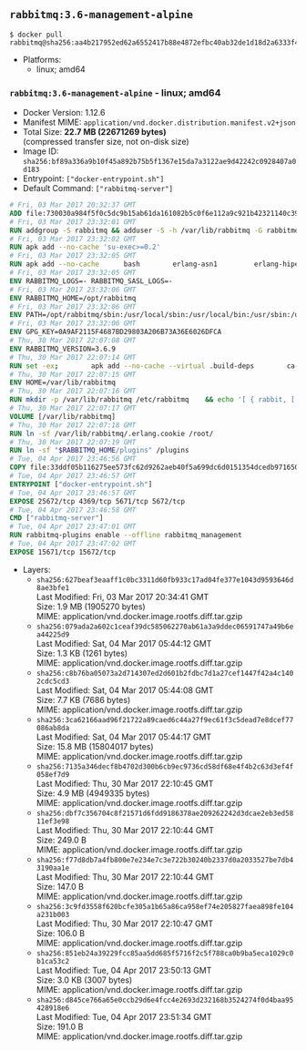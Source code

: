 ## `rabbitmq:3.6-management-alpine`

```console
$ docker pull rabbitmq@sha256:aa4b217952ed62a6552417b88e4872efbc40ab32de1d18d2a6333f415a2a8282
```

-	Platforms:
	-	linux; amd64

### `rabbitmq:3.6-management-alpine` - linux; amd64

-	Docker Version: 1.12.6
-	Manifest MIME: `application/vnd.docker.distribution.manifest.v2+json`
-	Total Size: **22.7 MB (22671269 bytes)**  
	(compressed transfer size, not on-disk size)
-	Image ID: `sha256:bf89a336a9b10f45a892b75b5f1367e15da7a3122ae9d42242c0928407a0d183`
-	Entrypoint: `["docker-entrypoint.sh"]`
-	Default Command: `["rabbitmq-server"]`

```dockerfile
# Fri, 03 Mar 2017 20:32:37 GMT
ADD file:730030a984f5f0c5dc9b15ab61da161082b5c0f6e112a9c921b42321140c3927 in / 
# Fri, 03 Mar 2017 23:32:01 GMT
RUN addgroup -S rabbitmq && adduser -S -h /var/lib/rabbitmq -G rabbitmq rabbitmq
# Fri, 03 Mar 2017 23:32:02 GMT
RUN apk add --no-cache 'su-exec>=0.2'
# Fri, 03 Mar 2017 23:32:05 GMT
RUN apk add --no-cache 		bash 		erlang-asn1 		erlang-hipe 		erlang-crypto 		erlang-eldap 		erlang-inets 		erlang-mnesia 		erlang 		erlang-os-mon 		erlang-public-key 		erlang-sasl 		erlang-ssl 		erlang-syntax-tools 		erlang-xmerl
# Fri, 03 Mar 2017 23:32:05 GMT
ENV RABBITMQ_LOGS=- RABBITMQ_SASL_LOGS=-
# Fri, 03 Mar 2017 23:32:06 GMT
ENV RABBITMQ_HOME=/opt/rabbitmq
# Fri, 03 Mar 2017 23:32:06 GMT
ENV PATH=/opt/rabbitmq/sbin:/usr/local/sbin:/usr/local/bin:/usr/sbin:/usr/bin:/sbin:/bin
# Fri, 03 Mar 2017 23:32:06 GMT
ENV GPG_KEY=0A9AF2115F4687BD29803A206B73A36E6026DFCA
# Thu, 30 Mar 2017 22:07:08 GMT
ENV RABBITMQ_VERSION=3.6.9
# Thu, 30 Mar 2017 22:07:14 GMT
RUN set -ex; 		apk add --no-cache --virtual .build-deps 		ca-certificates 		gnupg 		libressl 		tar 		xz 	; 		wget -O rabbitmq-server.tar.xz "https://www.rabbitmq.com/releases/rabbitmq-server/v${RABBITMQ_VERSION}/rabbitmq-server-generic-unix-${RABBITMQ_VERSION}.tar.xz"; 	wget -O rabbitmq-server.tar.xz.asc "https://www.rabbitmq.com/releases/rabbitmq-server/v${RABBITMQ_VERSION}/rabbitmq-server-generic-unix-${RABBITMQ_VERSION}.tar.xz.asc"; 		export GNUPGHOME="$(mktemp -d)"; 	gpg --keyserver ha.pool.sks-keyservers.net --recv-keys "$GPG_KEY"; 	gpg --batch --verify rabbitmq-server.tar.xz.asc rabbitmq-server.tar.xz; 	rm -r "$GNUPGHOME" rabbitmq-server.tar.xz.asc; 		mkdir -p "$RABBITMQ_HOME"; 	tar 		--extract 		--verbose 		--file rabbitmq-server.tar.xz 		--directory "$RABBITMQ_HOME" 		--strip-components 1 	; 	rm rabbitmq-server.tar.xz; 		grep -qE '^SYS_PREFIX=\$\{RABBITMQ_HOME\}$' "$RABBITMQ_HOME/sbin/rabbitmq-defaults"; 	sed -ri 's!^(SYS_PREFIX=).*$!\1!g' "$RABBITMQ_HOME/sbin/rabbitmq-defaults"; 	grep -qE '^SYS_PREFIX=$' "$RABBITMQ_HOME/sbin/rabbitmq-defaults"; 		apk del .build-deps
# Thu, 30 Mar 2017 22:07:15 GMT
ENV HOME=/var/lib/rabbitmq
# Thu, 30 Mar 2017 22:07:16 GMT
RUN mkdir -p /var/lib/rabbitmq /etc/rabbitmq 	&& echo '[ { rabbit, [ { loopback_users, [ ] } ] } ].' > /etc/rabbitmq/rabbitmq.config 	&& chown -R rabbitmq:rabbitmq /var/lib/rabbitmq /etc/rabbitmq 	&& chmod -R 777 /var/lib/rabbitmq /etc/rabbitmq
# Thu, 30 Mar 2017 22:07:17 GMT
VOLUME [/var/lib/rabbitmq]
# Thu, 30 Mar 2017 22:07:18 GMT
RUN ln -sf /var/lib/rabbitmq/.erlang.cookie /root/
# Thu, 30 Mar 2017 22:07:19 GMT
RUN ln -sf "$RABBITMQ_HOME/plugins" /plugins
# Tue, 04 Apr 2017 23:46:56 GMT
COPY file:33ddf05b116275ee573fc62d9262aeb40f5a699dc6d0151354dcedb97165084a in /usr/local/bin/ 
# Tue, 04 Apr 2017 23:46:57 GMT
ENTRYPOINT ["docker-entrypoint.sh"]
# Tue, 04 Apr 2017 23:46:57 GMT
EXPOSE 25672/tcp 4369/tcp 5671/tcp 5672/tcp
# Tue, 04 Apr 2017 23:46:58 GMT
CMD ["rabbitmq-server"]
# Tue, 04 Apr 2017 23:47:01 GMT
RUN rabbitmq-plugins enable --offline rabbitmq_management
# Tue, 04 Apr 2017 23:47:02 GMT
EXPOSE 15671/tcp 15672/tcp
```

-	Layers:
	-	`sha256:627beaf3eaaff1c0bc3311d60fb933c17ad04fe377e1043d9593646d8ae3bfe1`  
		Last Modified: Fri, 03 Mar 2017 20:34:41 GMT  
		Size: 1.9 MB (1905270 bytes)  
		MIME: application/vnd.docker.image.rootfs.diff.tar.gzip
	-	`sha256:079ada2a602c1ceaf39dc585062270ab61a3a9ddec06591747a49b6ea44225d9`  
		Last Modified: Sat, 04 Mar 2017 05:44:12 GMT  
		Size: 1.3 KB (1261 bytes)  
		MIME: application/vnd.docker.image.rootfs.diff.tar.gzip
	-	`sha256:c8b76ba05073a2d714307ed2d601b2fdbc7d1a27cef1447f42a4c1402cdc5cd3`  
		Last Modified: Sat, 04 Mar 2017 05:44:08 GMT  
		Size: 7.7 KB (7686 bytes)  
		MIME: application/vnd.docker.image.rootfs.diff.tar.gzip
	-	`sha256:3ca62166aad96f21722a89caed6c44a27f9ec61f3c5dead7e8dcef77086ab8da`  
		Last Modified: Sat, 04 Mar 2017 05:44:17 GMT  
		Size: 15.8 MB (15804017 bytes)  
		MIME: application/vnd.docker.image.rootfs.diff.tar.gzip
	-	`sha256:7135a346decf8b4702d300b6cb9ec9736cd58df68e4f4b2c63d3ef4f058ef7d9`  
		Last Modified: Thu, 30 Mar 2017 22:10:45 GMT  
		Size: 4.9 MB (4949335 bytes)  
		MIME: application/vnd.docker.image.rootfs.diff.tar.gzip
	-	`sha256:dbf7c356704c8f21571d6fdd9186378ae209262242d3dcae2eb3ed5811ef3e98`  
		Last Modified: Thu, 30 Mar 2017 22:10:44 GMT  
		Size: 249.0 B  
		MIME: application/vnd.docker.image.rootfs.diff.tar.gzip
	-	`sha256:f77d8db7a4fb800e7e234e7c3e722b30240b2337d0a2033527be7db43190aa1e`  
		Last Modified: Thu, 30 Mar 2017 22:10:44 GMT  
		Size: 147.0 B  
		MIME: application/vnd.docker.image.rootfs.diff.tar.gzip
	-	`sha256:3c9fd3558f620bcfe305a1b65a86ca958ef74e205827faea898fe104a231b003`  
		Last Modified: Thu, 30 Mar 2017 22:10:47 GMT  
		Size: 106.0 B  
		MIME: application/vnd.docker.image.rootfs.diff.tar.gzip
	-	`sha256:851eb24a39229fcc85aa5dd685f5716f2c5f788ca0b9ba5eca1029c0b1ca53c2`  
		Last Modified: Tue, 04 Apr 2017 23:50:13 GMT  
		Size: 3.0 KB (3007 bytes)  
		MIME: application/vnd.docker.image.rootfs.diff.tar.gzip
	-	`sha256:d845ce766a65e0ccb29d6e4fcc4e2693d232168b3524274f0d4baa95428918e6`  
		Last Modified: Tue, 04 Apr 2017 23:51:34 GMT  
		Size: 191.0 B  
		MIME: application/vnd.docker.image.rootfs.diff.tar.gzip

